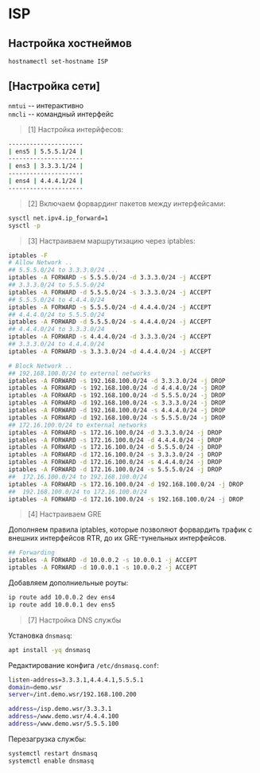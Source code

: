 # ISP

## Настройка хостнеймов

```bash
hostnamectl set-hostname ISP
```

## [Настройка сети]

`nmtui` -- интерактивно \
`nmcli` -- командный интерфейс

> [1] Настройка интерйфесов:

```bash
---------------------
| ens5 | 5.5.5.1/24 |
---------------------
| ens3 | 3.3.3.1/24 |
---------------------
| ens4 | 4.4.4.1/24 |
---------------------
```

> [2] Включаем форвардинг пакетов между интерфейсами:

```bash
sysctl net.ipv4.ip_forward=1
sysctl -p
```

> [3] Настраиваем маршрутизацию через iptables:

```bash
iptables -F
# Allow Network ..
## 5.5.5.0/24 to 3.3.3.0/24 ...
iptables -A FORWARD -s 5.5.5.0/24 -d 3.3.3.0/24 -j ACCEPT
## 3.3.3.0/24 to 5.5.5.0/24
iptables -A FORWARD -d 5.5.5.0/24 -s 3.3.3.0/24 -j ACCEPT
## 5.5.5.0/24 to 4.4.4.0/24
iptables -A FORWARD -s 5.5.5.0/24 -d 4.4.4.0/24 -j ACCEPT
## 4.4.4.0/24 to 5.5.5.0/24
iptables -A FORWARD -d 5.5.5.0/24 -s 4.4.4.0/24 -j ACCEPT
## 4.4.4.0/24 to 3.3.3.0/24 
iptables -A FORWARD -s 4.4.4.0/24 -d 3.3.3.0/24 -j ACCEPT
## 3.3.3.0/24 to 4.4.4.0/24
iptables -A FORWARD -s 3.3.3.0/24 -d 4.4.4.0/24 -j ACCEPT

# Block Network ..
## 192.168.100.0/24 to external networks
iptables -A FORWARD -s 192.168.100.0/24 -d 3.3.3.0/24 -j DROP
iptables -A FORWARD -s 192.168.100.0/24 -d 4.4.4.0/24 -j DROP
iptables -A FORWARD -s 192.168.100.0/24 -d 5.5.5.0/24 -j DROP
iptables -A FORWARD -d 192.168.100.0/24 -s 3.3.3.0/24 -j DROP
iptables -A FORWARD -d 192.168.100.0/24 -s 4.4.4.0/24 -j DROP
iptables -A FORWARD -d 192.168.100.0/24 -s 5.5.5.0/24 -j DROP
## 172.16.100.0/24 to external networks
iptables -A FORWARD -s 172.16.100.0/24 -d 3.3.3.0/24 -j DROP
iptables -A FORWARD -s 172.16.100.0/24 -d 4.4.4.0/24 -j DROP
iptables -A FORWARD -s 172.16.100.0/24 -d 5.5.5.0/24 -j DROP
iptables -A FORWARD -d 172.16.100.0/24 -s 3.3.3.0/24 -j DROP
iptables -A FORWARD -d 172.16.100.0/24 -s 4.4.4.0/24 -j DROP
iptables -A FORWARD -d 172.16.100.0/24 -s 5.5.5.0/24 -j DROP
##  172.16.100.0/24 to 192.168.100.0/24
iptables -A FORWARD -s 172.16.100.0/24 -d 192.168.100.0/24 -j DROP
##  192.168.100.0/24 to 172.16.100.0/24
iptables -A FORWARD -d 172.16.100.0/24 -s 192.168.100.0/24 -j DROP
```

> [4] Настраиваем GRE

Дополняем правила iptables, которые позволяют форвардить трафик с внешних интерфейсов RTR, до их GRE-тунельных интерфейсов.

```bash
## Forwarding 
iptables -A FORWARD -d 10.0.0.2 -s 10.0.0.1 -j ACCEPT
iptables -A FORWARD -d 10.0.0.1 -s 10.0.0.2 -j ACCEPT
```

Добавляем дополниельные роуты:

```bash
ip route add 10.0.0.2 dev ens4
ip route add 10.0.0.1 dev ens5
```

> [7] Настройка DNS службы

Установка `dnsmasq`:

```bash
apt install -yq dnsmasq
```

Редактирование конфига `/etc/dnsmasq.conf`:

```bash
listen-address=3.3.3.1,4.4.4.1,5.5.5.1
domain=demo.wsr
server=/int.demo.wsr/192.168.100.200

address=/isp.demo.wsr/3.3.3.1
address=/www.demo.wsr/4.4.4.100
address=/www.demo.wsr/5.5.5.100
```

Перезагрузка службы:

```bash
systemctl restart dnsmasq
systemctl enable dnsmasq
```
